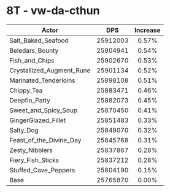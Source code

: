 # 8T - vw-da-cthun
| Actor | DPS | Increase |
|---|:---:|:---:|
|Salt_Baked_Seafood|25912003|0.57%|
|Beledars_Bounty|25904941|0.54%|
|Fish_and_Chips|25902670|0.53%|
|Crystallized_Augment_Rune|25901134|0.52%|
|Marinated_Tenderloins|25898108|0.51%|
|Chippy_Tea|25883471|0.46%|
|Deepfin_Patty|25882073|0.45%|
|Sweet_and_Spicy_Soup|25870450|0.41%|
|GingerGlazed_Fillet|25851483|0.33%|
|Salty_Dog|25849070|0.32%|
|Feast_of_the_Divine_Day|25845768|0.31%|
|Zesty_Nibblers|25837867|0.28%|
|Fiery_Fish_Sticks|25837212|0.28%|
|Stuffed_Cave_Peppers|25804190|0.15%|
|Base|25765870|0.00%|
